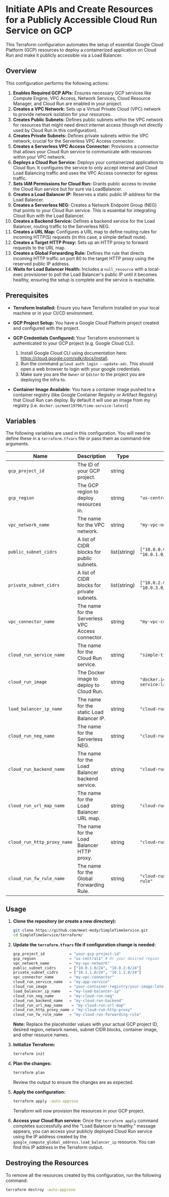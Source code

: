 # Initiate APIs and Create Resources for a Publicly Accessible Cloud Run Service on GCP

This Terraform configuration automates the setup of essential Google Cloud Platform (GCP) resources to deploy a containerized application on Cloud Run and make it publicly accessible via a Load Balancer.

## Overview

This configuration performs the following actions:

1.  **Enables Required GCP APIs:** Ensures necessary GCP services like Compute Engine, VPC Access, Network Services, Cloud Resource Manager, and Cloud Run are enabled in your project.
2.  **Creates a VPC Network:** Sets up a Virtual Private Cloud (VPC) network to provide network isolation for your resources.
3.  **Creates Public Subnets:** Defines public subnets within the VPC network for resources that might need direct internet access (though not directly used by Cloud Run in this configuration).
4.  **Creates Private Subnets:** Defines private subnets within the VPC network, crucial for the Serverless VPC Access connector.
5.  **Creates a Serverless VPC Access Connector:** Provisions a connector that allows your Cloud Run service to communicate with resources within your VPC network.
6.  **Deploys a Cloud Run Service:** Deploys your containerized application to Cloud Run. It configures the service to only accept internal and Cloud Load Balancing traffic and uses the VPC Access connector for egress traffic.
7.  **Sets IAM Permissions for Cloud Run:** Grants public access to invoke the Cloud Run service but for sure via LoadBalancer.
8.  **Creates a Load Balancer IP:** Reserves a static public IP address for the Load Balancer.
9.  **Creates a Serverless NEG:** Creates a Network Endpoint Group (NEG) that points to your Cloud Run service. This is essential for integrating Cloud Run with the Load Balancer.
10. **Creates a Backend Service:** Defines a backend service for the Load Balancer, routing traffic to the Serverless NEG.
11. **Creates a URL Map:** Configures a URL map to define routing rules for incoming HTTP(S) requests (in this case, a simple default route).
12. **Creates a Target HTTP Proxy:** Sets up an HTTP proxy to forward requests to the URL map.
13. **Creates a Global Forwarding Rule:** Defines the rule that directs incoming HTTP traffic on port 80 to the target HTTP proxy using the reserved public IP address.
14. **Waits for Load Balancer Health:** Includes a `null_resource` with a local-exec provisioner to poll the Load Balancer's public IP until it becomes healthy, ensuring the setup is complete and the service is reachable.

## Prerequisites

* **Terraform Installed:** Ensure you have Terraform installed on your local machine or in your CI/CD environment.
* **GCP Project Setup:** You have a Google Cloud Platform project created and configured with the project. 
* **GCP Credentials Configured:** Your Terraform environment is authenticated to your GCP project (e.g. Google Cloud CLI). 

    1. Install Google Cloud CLI using documentation here: https://cloud.google.com/sdk/docs/install.
    2. Run the command `gcloud auth login --update-adc`. This should open a web browser to login with your google credentials.
    3. Make sure you are the `Owner` or `Editor` to the project you are deploying the infra to.

* **Container Image Available:** You have a container image pushed to a container registry (like Google Container Registry or Artifact Registry) that Cloud Run can deploy. By default it will use an image from my registry (i.e. `docker.io/meet19796/time-service:latest`)

## Variables

The following variables are used in this configuration. You will need to define these in a `terraform.tfvars` file or pass them as command-line arguments.

| Name                       | Description                                      | Type         | Default                                     |
| -------------------------- | ------------------------------------------------ | ------------ | ------------------------------------------- |
| `gcp_project_id`           | The ID of your GCP project.                      | string       |                                             |
| `gcp_region`               | The GCP region to deploy resources in.           | string       | `"us-central1"`                             |
| `vpc_network_name`         | The name for the VPC network.                    | string       | `"my-vpc-network"`                          |
| `public_subnet_cidrs`      | A list of CIDR blocks for public subnets.        | list(string) | `["10.0.0.0/28", "10.0.1.0/28"]`            |
| `private_subnet_cidrs`     | A list of CIDR blocks for private subnets.       | list(string) | `["10.0.2.0/28", "10.0.3.0/28"]`            |
| `vpc_connector_name`       | The name for the Serverless VPC Access connector.| string       | `"my-vpc-connector"`                        |
| `cloud_run_service_name`   | The name for the Cloud Run service.              | string       | `"simple-time-service"`                     |
| `cloud_run_image`          | The Docker image to deploy to Cloud Run.         | string       | `"docker.io/meet19796/time-service:latest"` |
| `load_balancer_ip_name`    | The name for the static Load Balancer IP.        | string       | `"cloud-run-lb-ip"`                         |
| `cloud_run_neg_name`       | The name for the Serverless NEG.                 | string       | `"cloud-run-neg"`                           |
| `cloud_run_backend_name`   | The name for the Load Balancer backend service.  | string       | `"cloud-run-backend"`                       |
| `cloud_run_url_map_name`   | The name for the Load Balancer URL map.          | string       | `"cloud-run-url-map"`                       |
| `cloud_run_http_proxy_name`| The name for the Load Balancer HTTP proxy.       | string       | `"cloud-run-http-proxy"`                    |
| `cloud_run_fw_rule_name`   | The name for the Global Forwarding Rule.         | string       | `"cloud-run-forwarding-rule"`               |

## Usage

1.  **Clone the repository (or create a new directory):**
    ```bash
    git clone https://github.com/meet-mody/SimpleTimeService.git
    cd SimpleTimeService/terraform/
    ```

2.  **Update the `terraform.tfvars` file if configuration change is needed:**
    ```terraform
    gcp_project_id           = "your-gcp-project-id"
    gcp_region               = "us-central1" # Or your desired region
    vpc_network_name         = "my-vpc-network"
    public_subnet_cidrs      = ["10.0.1.0/24", "10.0.2.0/24"]
    private_subnet_cidrs     = ["10.1.1.0/24", "10.1.2.0/24"]
    vpc_connector_name       = "my-vpc-connector"
    cloud_run_service_name   = "my-app-service"
    cloud_run_image          = "your-container-registry/your-image:latest" # Replace with your container image
    load_balancer_ip_name    = "my-load-balancer-ip"
    cloud_run_neg_name       = "my-cloud-run-neg"
    cloud_run_backend_name   = "my-cloud-run-backend"
    cloud_run_url_map_name    = "my-cloud-run-url-map"
    cloud_run_http_proxy_name = "my-cloud-run-http-proxy"
    cloud_run_fw_rule_name   = "my-cloud-run-forwarding-rule"
    ```
    **Note:** Replace the placeholder values with your actual GCP project ID, desired region, network names, subnet CIDR blocks, container image, and other resource names.

3.  **Initialize Terraform:**
    ```bash
    terraform init
    ```

4.  **Plan the changes:**
    ```bash
    terraform plan
    ```
    Review the output to ensure the changes are as expected.

5.  **Apply the configuration:**
    ```bash
    terraform apply -auto-approve
    ```
    Terraform will now provision the resources in your GCP project.

6.  **Access your Cloud Run service:** Once the `terraform apply` command completes successfully and the "Load Balancer is healthy." message appears, you can access your publicly deployed Cloud Run service using the IP address created by the `google_compute_global_address.load_balancer_ip` resource. You can find this IP address in the Terraform output.

## Destroying the Resources

To remove all the resources created by this configuration, run the following command:

```bash
terraform destroy -auto-approve
